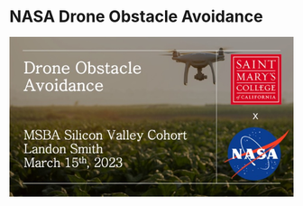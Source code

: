 # NASA Drone Obstacle Avoidance
![alt text](https://github.com/landonsmith235/NASA_Drone_Obstacle_Avoidance/blob/1307f958e99e8eae1abf26fd522700ed982ab1ab/Images/intro_slide.jpg)
